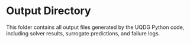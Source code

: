 # Output Directory

This folder contains all output files generated by the UQDG Python code, including solver results, surrogate predictions, and failure logs.
